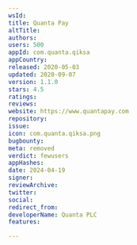 ```yaml
---
wsId: 
title: Quanta Pay
altTitle: 
authors: 
users: 500
appId: com.quanta.qiksa
appCountry: 
released: 2020-05-03
updated: 2020-09-07
version: 1.1.0
stars: 4.5
ratings: 
reviews: 
website: https://www.quantapay.com
repository: 
issue: 
icon: com.quanta.qiksa.png
bugbounty: 
meta: removed
verdict: fewusers
appHashes: 
date: 2024-04-19
signer: 
reviewArchive: 
twitter: 
social: 
redirect_from: 
developerName: Quanta PLC
features: 

---
```


